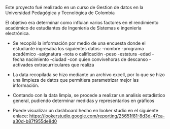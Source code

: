 Este proyecto fué realizado en un curso de Gestion de datos en la Universidad Pedagógica y Tecnológica de Colombia

El objetivo era determinar como influian varios factores en el rendimiento académico de estudiantes de Ingeniería de Sistemas e ingeniería electrónica.

* Se recopiló la información por medio de una encuesta donde el estudiante ingresaba los siguientes datos:
-nombre
-programa académico
-asignatura
-nota o calificación
-peso
-estatura
-edad
-fecha nacimiento
-ciudad 
-con quien convivehoras de descanso
-activades extracurriculares que realiza

* La data recopilada se hizo mediante un archivo excell, por lo que se hizo una limpieza de datos que permitiera parametrizar mejor las información.

* Contando con la data limpia, se procede a realizar un analisis estadístico general, pudiendo determinar medidas  y representarlos en gráficos

* Puede visualizar un  dashboard hecho en looker studio en el siguiente enlace: https://lookerstudio.google.com/reporting/25651f81-8d3d-47ca-a30d-b87f955de8d0 

